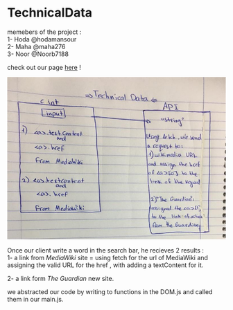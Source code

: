 # TechnicalData

memebers of the project :   
1- Hoda @hodamansour  
2- Maha @maha276  
3- Noor @Noorb7188

check out our page [here](https://lotus-1.github.io/TechnicalData/) !

![](assets/DOM.14.44.jpeg)

Once our client write a word in the search bar,
he recieves 2 results :  
1- a link from *MediaWiki* site = using fetch for the url of MediaWiki and assigning the valid URL for the <a> href , with adding a textContent for it.  

2- a link form *The Guardian* new site.

we abstracted our code by writing to functions in the DOM.js and called them in our main.js.
